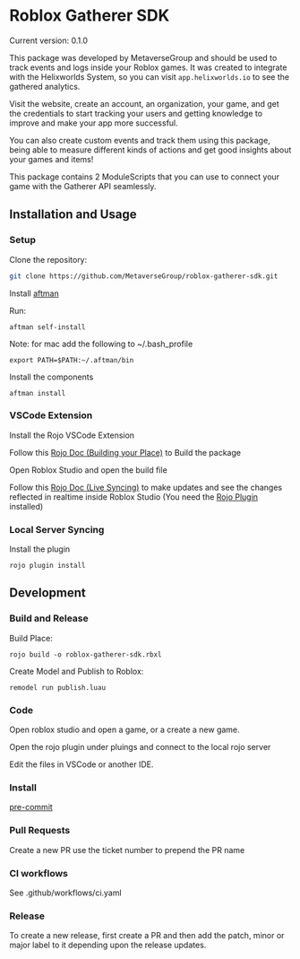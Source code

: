 # Roblox Gatherer SDK

Current version: 0.1.0

This package was developed by MetaverseGroup and should be used to track events and logs inside your Roblox games. It was created to integrate with the Helixworlds System, so you can visit `app.helixworlds.io` to see the gathered analytics.

Visit the website, create an account, an organization, your game, and get the credentials to start tracking your users and getting knowledge to improve and make your app more successful.

You can also create custom events and track them using this package, being able to measure different kinds of actions and get good insights about your games and items!

This package contains 2 ModuleScripts that you can use to connect your game with the Gatherer API seamlessly.

## Installation and Usage

### Setup

Clone the repository:

```bash
git clone https://github.com/MetaverseGroup/roblox-gatherer-sdk.git
```

Install [aftman](https://github.com/LPGhatguy/aftman)

Run:

```
aftman self-install
```

Note: for mac add the following to ~/.bash_profile

```
export PATH=$PATH:~/.aftman/bin
```

Install the components

```
aftman install
```

### VSCode Extension

Install the Rojo VSCode Extension

Follow this [Rojo Doc (Building your Place)](https://rojo.space/docs/v7/getting-started/new-game/#building-your-place) to Build the package

Open Roblox Studio and open the build file

Follow this [Rojo Doc (Live Syncing)](https://rojo.space/docs/v7/getting-started/new-game/#live-syncing-into-studio) to make updates and see the changes reflected in realtime inside Roblox Studio (You need the [Rojo Plugin](https://create.roblox.com/store/asset/13916111004/Rojo?externalSource=www) installed)

### Local Server Syncing

Install the plugin

```
rojo plugin install
```

## Development

### Build and Release

Build Place:

```
rojo build -o roblox-gatherer-sdk.rbxl
```

Create Model and Publish to Roblox:

```
remodel run publish.luau
```

### Code

Open roblox studio and open a game, or a create a new game.

Open the rojo plugin under pluings and connect to the local rojo server

Edit the files in VSCode or another IDE.

### Install

[pre-commit](https://pre-commit.com/)

### Pull Requests

Create a new PR use the ticket number to prepend the PR name

### CI workflows

See .github/workflows/ci.yaml

### Release

To create a new release, first create a PR and then add the patch, minor or major label to it depending upon the release updates.
